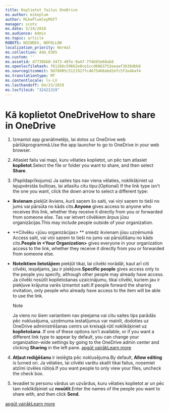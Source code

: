 ```yaml
---
title: Koplietot failus OneDrive
ms.author: mikeplum
author: MikePlumleyMSFT
manager: scotv
ms.date: 5/24/2018
ms.audience: Admin
ms.topic: article
ROBOTS: NOINDEX, NOFOLLOW
localization_priority: Normal
ms.collection: Adm_O365
ms.custom: ''
ms.assetid: d7738bb8-3473-40fe-9a47-7f4b93e68ab8
ms.openlocfilehash: f61266c59662e8ce1ccd6063753eeaaf3638dbb8
ms.sourcegitcommit: 9d78905c512192ffc4675468abd2efc5f2e4baf4
ms.translationtype: MT
ms.contentlocale: lv-LV
ms.lasthandoff: 04/23/2019
ms.locfileid: "32421319"
---
```

# <a name="how-to-share-in-onedrive"></a><span data-ttu-id="def83-102">Kā koplietot OneDrive</span><span class="sxs-lookup"><span data-stu-id="def83-102">How to share in OneDrive</span></span>

1. <span data-ttu-id="def83-103">Izmantot app granātmetējs, lai dotos uz OneDrive web pārlūkprogrammā.</span><span class="sxs-lookup"><span data-stu-id="def83-103">Use the app launcher to go to OneDrive in your web browser.</span></span> 
    
2. <span data-ttu-id="def83-104">Atlasiet failu vai mapi, kuru vēlaties koplietot, un pēc tam atlasiet **koplietot**.</span><span class="sxs-lookup"><span data-stu-id="def83-104">Select the file or folder you want to share, and then select **Share**.</span></span>
    
3. <span data-ttu-id="def83-105">(Papildaprīkojums) Ja saites tips nav viena vēlaties, noklikšķiniet uz lejupvērstās bultiņas, lai atlasītu citu tipu:</span><span class="sxs-lookup"><span data-stu-id="def83-105">(Optional) If the link type isn't the one you want, click the down arrow to select a different type:</span></span>
    
  - <span data-ttu-id="def83-106">**Ikvienam** piekļūt ikviens, kurš saņem šo saiti, vai viņi saņem to tieši no jums vai pārsūta no kāds cits.</span><span class="sxs-lookup"><span data-stu-id="def83-106">**Anyone** gives access to anyone who receives this link, whether they receive it directly from you or forwarded from someone else.</span></span> <span data-ttu-id="def83-107">Tas var ietvert cilvēkiem ārpus jūsu organizācijas.</span><span class="sxs-lookup"><span data-stu-id="def83-107">This may include people outside of your organization.</span></span> 
    
  - <span data-ttu-id="def83-108">\*\*Cilvēku \<jūsu organizācijas\> \*\* sniedz ikvienam jūsu uzņēmumā Access saiti, vai viņi saņem to tieši no jums vai pārsūtīšanu no kāds cits.</span><span class="sxs-lookup"><span data-stu-id="def83-108">**People in \<Your Organization\>** gives everyone in your organization access to the link, whether they receive it directly from you or forwarded from someone else.</span></span> 
    
  - <span data-ttu-id="def83-109">**Noteiktiem lietotājiem** piekļūt tikai, lai cilvēki norādāt, kaut arī citi cilvēki, iespējams, jau ir piekļuve.</span><span class="sxs-lookup"><span data-stu-id="def83-109">**Specific people** gives access only to the people you specify, although other people may already have access.</span></span> <span data-ttu-id="def83-110">Ja cilvēki nosūtīt koplietošanas uzaicinājumu, tikai cilvēki, kuriem jau ir piekļuve krājuma varēs izmantot saiti.</span><span class="sxs-lookup"><span data-stu-id="def83-110">If people forward the sharing invitation, only people who already have access to the item will be able to use the link.</span></span> 
    
    > [!NOTE]
    > <span data-ttu-id="def83-111">Ja viens no šiem variantiem nav pieejama vai citu saites tips parādās pēc noklusējuma, uzņēmuma iestatījumus var mainīt, dodoties uz OneDrive administrēšanas centrs un kreisajā rūtī noklikšķiniet uz **koplietošana** .</span><span class="sxs-lookup"><span data-stu-id="def83-111">If one of these options isn't available, or if you want a different link type to appear by default, you can change your organization-wide settings by going to the OneDrive admin center and clicking **Sharing** in the left pane.</span></span> [<span data-ttu-id="def83-112">apgūt vairāk</span><span class="sxs-lookup"><span data-stu-id="def83-112">Learn more</span></span>](https://go.microsoft.com/fwlink/?linkid=871961)
  
4. <span data-ttu-id="def83-113">**Atļaut rediģēšanu** ir ieslēgta pēc noklusējuma.</span><span class="sxs-lookup"><span data-stu-id="def83-113">By default, **Allow editing** is turned on.</span></span> <span data-ttu-id="def83-114">Ja vēlaties, lai cilvēki varētu skatīt tikai failus, noņemiet atzīmi izvēles rūtiņā.</span><span class="sxs-lookup"><span data-stu-id="def83-114">If you want people to only view your files, uncheck the check box.</span></span> 
    
5. <span data-ttu-id="def83-115">Ievadiet to personu vārdus un uzvārdus, kuru vēlaties koplietot ar un pēc tam noklikšķiniet uz **nosūtīt**.</span><span class="sxs-lookup"><span data-stu-id="def83-115">Enter the names of the people you want to share with, and then click **Send**.</span></span>
    
[<span data-ttu-id="def83-116">apgūt vairāk</span><span class="sxs-lookup"><span data-stu-id="def83-116">Learn more</span></span>](https://go.microsoft.com/fwlink/?linkid=871861)
  

